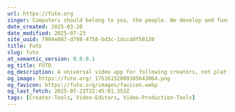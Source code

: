 ```yaml
---
url: https://futo.org
zinger: Computers should belong to you, the people. We develop and fund technology to give them back.
date_created: 2025-03-28
date_modified: 2025-07-23
site_uuid: 7994e887-d798-4758-bd3c-1dccddf58120
title: Futo
slug: futo
at_semantic_version: 0.0.0.1
og_title: FUTO
og_description: A universal video app for following creators, not platforms
og_image: https://futo.org/_17516152089385643064.png
og_favicon: https://futo.org/images/favicon.webp
og_last_fetch: 2025-07-23T22:45:01.353Z
tags: [Creator-Tools, Video-Editors, Video-Production-Tools]
---
```

